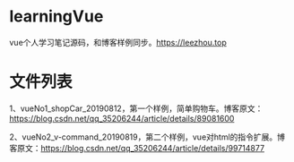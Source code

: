 # learningVue
vue个人学习笔记源码，和博客样例同步。https://leezhou.top
# 文件列表
1、vueNo1_shopCar_20190812，第一个样例，简单购物车。博客原文：https://blog.csdn.net/qq_35206244/article/details/89081600

2、vueNo2_v-command_20190819，第二个样例，vue对html的指令扩展。博客原文：https://blog.csdn.net/qq_35206244/article/details/99714877

